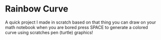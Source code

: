 # Rainbow Curve
A quick project I made in scratch based on that thing you can draw on your math notebook when you are bored
press SPACE to generate a colored curve using scratches pen (turtle) graphics!
